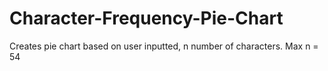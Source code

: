 # Character-Frequency-Pie-Chart

Creates pie chart based on user inputted, n number of characters. Max n = 54
